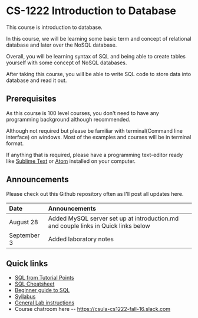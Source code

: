 # CS-1222 Introduction to Database

This course is introduction to database.

In this course, we will be learning some basic term and concept of relational
database and later over the NoSQL database.

Overall, you will be learning syntax of SQL and being able to create tables yourself with
some concept of NoSQL databases.

After taking this course, you will be able to write SQL code to store data into
database and read it out.

## Prerequisites

As this course is 100 level courses, you don't need to have any programming
background although recommended.

Although not required but please be familiar with terminal(Command line interface)
on windows. Most of the examples and courses will be in terminal format.

If anything that is required, please have a programming text-editor ready like
[Sublime Text][2] or [Atom][3] installed on your computer.

## Announcements

Please check out this Github repository often as I'll post all updates here.

| Date | Announcements |
| :------------- | :------------- |
| August 28 | Added MySQL server set up at introduction.md and couple links in Quick links below |
| September 3 | Added laboratory notes |


## Quick links

* [SQL from Tutorial Points](http://www.tutorialspoint.com/sql/)
* [SQL Cheatsheet](http://zeroturnaround.com/rebellabs/sql-cheat-sheet/)
* [Beginner guide to SQL](http://www.sohamkamani.com/blog/2016/07/07/a-beginners-guide-to-sql/)
* [Syllabus](SYLLABUS.md)
* [General Lab instructions](labs/README.md)
* Course chatroom here -- https://csula-cs1222-fall-16.slack.com

[2]: https://www.sublimetext.com/
[3]: https://atom.io/
